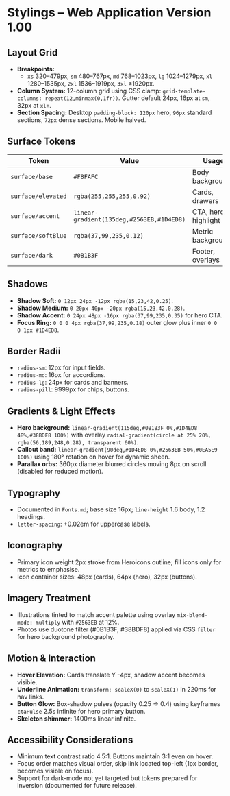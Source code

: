 # Stylings – Web Application Version 1.00

## Layout Grid
- **Breakpoints:**
  - `xs` 320–479px, `sm` 480–767px, `md` 768–1023px, `lg` 1024–1279px, `xl` 1280–1535px, `2xl` 1536–1919px, `3xl` ≥1920px.
- **Column System:** 12-column grid using CSS clamp: `grid-template-columns: repeat(12,minmax(0,1fr))`. Gutter default 24px, 16px at `sm`, 32px at `xl+`.
- **Section Spacing:** Desktop `padding-block: 120px` hero, `96px` standard sections, `72px` dense sections. Mobile halved.

## Surface Tokens
| Token | Value | Usage |
| --- | --- | --- |
| `surface/base` | `#F8FAFC` | Body background |
| `surface/elevated` | `rgba(255,255,255,0.92)` | Cards, drawers |
| `surface/accent` | `linear-gradient(135deg,#2563EB,#1D4ED8)` | CTA, hero highlight |
| `surface/softBlue` | `rgba(37,99,235,0.12)` | Metric backgrounds |
| `surface/dark` | `#0B1B3F` | Footer, overlays |

## Shadows
- **Shadow Soft:** `0 12px 24px -12px rgba(15,23,42,0.25)`.
- **Shadow Medium:** `0 20px 40px -20px rgba(15,23,42,0.28)`.
- **Shadow Accent:** `0 24px 48px -16px rgba(37,99,235,0.35)` for hero CTA.
- **Focus Ring:** `0 0 0 4px rgba(37,99,235,0.18)` outer glow plus inner `0 0 0 1px #1D4ED8`.

## Border Radii
- `radius-sm`: 12px for input fields.
- `radius-md`: 16px for accordions.
- `radius-lg`: 24px for cards and banners.
- `radius-pill`: 9999px for chips, buttons.

## Gradients & Light Effects
- **Hero background:** `linear-gradient(115deg,#0B1B3F 0%,#1D4ED8 48%,#38BDF8 100%)` with overlay `radial-gradient(circle at 25% 20%, rgba(56,189,248,0.28), transparent 60%)`.
- **Callout band:** `linear-gradient(90deg,#1D4ED8 0%,#2563EB 50%,#0EA5E9 100%)` using 180° rotation on hover for dynamic sheen.
- **Parallax orbs:** 360px diameter blurred circles moving 8px on scroll (disabled for reduced motion).

## Typography
- Documented in `Fonts.md`; base size 16px; `line-height` 1.6 body, 1.2 headings.
- `letter-spacing`: +0.02em for uppercase labels.

## Iconography
- Primary icon weight 2px stroke from Heroicons outline; fill icons only for metrics to emphasise.
- Icon container sizes: 48px (cards), 64px (hero), 32px (buttons).

## Imagery Treatment
- Illustrations tinted to match accent palette using overlay `mix-blend-mode: multiply` with `#2563EB` at 12%.
- Photos use duotone filter (#0B1B3F, #38BDF8) applied via CSS `filter` for hero background photography.

## Motion & Interaction
- **Hover Elevation:** Cards translate Y -4px, shadow accent becomes visible.
- **Underline Animation:** `transform: scaleX(0)` to `scaleX(1)` in 220ms for nav links.
- **Button Glow:** Box-shadow pulses (opacity 0.25 → 0.4) using keyframes `ctaPulse` 2.5s infinite for hero primary button.
- **Skeleton shimmer:** 1400ms linear infinite.

## Accessibility Considerations
- Minimum text contrast ratio 4.5:1. Buttons maintain 3:1 even on hover.
- Focus order matches visual order, skip link located top-left (1px border, becomes visible on focus).
- Support for dark-mode not yet targeted but tokens prepared for inversion (documented for future release).
